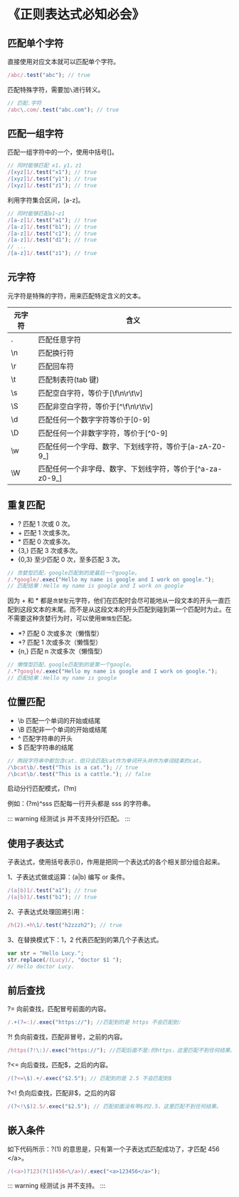 # 《正则表达式必知必会》

## 匹配单个字符

直接使用对应文本就可以匹配单个字符。

```js
/abc/.test("abc"); // true
```

匹配特殊字符，需要加`\`进行转义。

```js
// 匹配.字符
/abc\.com/.test("abc.com"); // true
```

## 匹配一组字符

匹配一组字符中的一个，使用中括号[]。

```js
// 同时能够匹配 x1，y1，z1
/[xyz]1/.test("x1"); // true
/[xyz]1/.test("y1"); // true
/[xyz]1/.test("z1"); // true
```

利用字符集合区间，[a-z]。

```js
// 同时能够匹配a1~z1
/[a-z]1/.test("a1"); // true
/[a-z]1/.test("b1"); // true
/[a-z]1/.test("c1"); // true
/[a-z]1/.test("d1"); // true
// ...
/[a-z]1/.test("z1"); // true
```

## 元字符

元字符是特殊的字符，用来匹配特定含义的文本。

| 元字符 | 含义                                                      |
| ------ | --------------------------------------------------------- |
| .      | 匹配任意字符                                              |
| \n     | 匹配换行符                                                |
| \r     | 匹配回车符                                                |
| \t     | 匹配制表符(tab 键)                                        |
| \s     | 匹配空白字符，等价于[\f\n\r\t\v]                          |
| \S     | 匹配非空白字符，等价于[^\f\n\r\t\v]                       |
| \d     | 匹配任何一个数字字符等价于[0-9]                           |
| \D     | 匹配任何一个非数字字符，等价于[^0-9]                      |
| \w     | 匹配任何一个字母、数字、下划线字符，等价于[a-zA-Z0-9_]    |
| \W     | 匹配任何一个非字母、数字、下划线字符，等价于[^a-za-z0-9_] |

## 重复匹配

- ? 匹配 1 次或 0 次。
- \+ 匹配 1 次或多次。
- \* 匹配 0 次或多次。
- {3,} 匹配 3 次或多次。
- {0,3} 至少匹配 0 次，至多匹配 3 次。

```js
// 贪婪型匹配，google匹配到的是最后一个google。
/.*google/.exec("Hello my name is google and I work on google.");
// 匹配结果：Hello my name is google and I work on google
```

因为 \+ 和 \* 都是`贪婪型`元字符，他们在匹配时会尽可能地从一段文本的开头一直匹配到这段文本的末尾。而不是从这段文本的开头匹配到碰到第一个匹配时为止。在不需要这种贪婪行为时，可以使用`懒惰型`匹配。

- \*? 匹配 0 次或多次（懒惰型）
- +? 匹配 1 次或多次（懒惰型）
- {n,} 匹配 n 次或多次（懒惰型）

```js
// 懒惰型匹配，google匹配到的是第一个google。
/.*?google/.exec("Hello my name is google and I work on google.");
// 匹配结果：Hello my name is google
```

## 位置匹配

- \b 匹配一个单词的开始或结尾
- \B 匹配非一个单词的开始或结尾
- ^ 匹配字符串的开头
- \$ 匹配字符串的结尾

```js
// 两段字符串中都包含cat，但只会匹配cat作为单词开头并作为单词结束的cat。
/\bcat\b/.test("This is a cat."); // true
/\bcat\b/.test("This is a cattle."); // false
```

启动分行匹配模式，(?m)

例如：(?m)^sss 匹配每一行开头都是 sss 的字符串。

::: warning
经测试 js 并不支持分行匹配。
:::

## 使用子表达式

子表达式，使用括号表示()，作用是把同一个表达式的各个相关部分组合起来。

1、子表达式做或运算：(a|b) 编写 or 条件。

```js
/(a|b)1/.test("a1"); // true
/(a|b)1/.test("b1"); // true
```

2、子表达式处理回溯引用：

```js
/h(2).+h\1/.test("h2zzzh2"); // true
```

3、在替换模式下：$1，$2 代表匹配到的第几个子表达式。

```js
var str = "Hello Lucy.";
str.replace(/(Lucy)/, "doctor $1 ");
// Hello doctor Lucy.
```

## 前后查找

?= 向前查找，匹配冒号前面的内容。

```js
/.+(?=:)/.exec("https://"); //匹配到的是 https 不会匹配到:
```

?! 负向前查找，匹配非冒号，之前的内容。

```js
/https(?!\:)/.exec("https://"); //匹配后面不是:的https，这里匹配不到任何结果。
```

?<= 向后查找，匹配\$，之后的内容。

```js
/(?<=\$).+/.exec("$2.5"); // 匹配到的是 2.5 不会匹配到$
```

?<! 负向后查找，匹配非\$，之后的内容

```js
/(?<!\$)2.5/.exec("$2.5"); // 匹配前面没有带$的2.5，这里匹配不到任何结果。
```

## 嵌入条件

如下代码所示：?(1) 的意思是，只有第一个子表达式匹配成功了，才匹配 456 <\/a>。

```js
/(<a>)?123(?(1)456<\/a>)/.exec("<a>123456</a>");
```

::: warning
经测试 js 并不支持。
:::